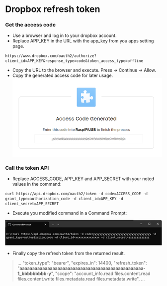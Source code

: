 # Dropbox refresh token

###  Get the access code

- Use a browser and log in to your dropbox account.
- Replace APP_KEY in the URL with the app_key from you apps setting page.
```
https://www.dropbox.com/oauth2/authorize?client_id=APP_KEY&response_type=code&token_access_type=offline
```
- Copy the URL to the browser and execute. Press -> Continue -> Allow.
- Copy the generated access code for later usage.
![Access code](img/accesscode.png)

### Call the token API

- Replace ACCESS_CODE, APP_KEY and APP_SECRET with your noted values in the command:
```
curl https://api.dropbox.com/oauth2/token -d code=ACCESS_CODE -d grant_type=authorization_code -d client_id=APP_KEY -d client_secret=APP_SECRET
```

- Execute you modified command in a Command Prompt:

![Command prompt](img/commandprompt.png)

- Finally copy the refresh token from the returned result.
>  ...
>  "token_type": "bearer",
>  "expires_in": 14400,
>  "refresh_token": "**aaaaaaaaaaaaaaaaaaaaaaaaaaaaaaaaaaaaaaaaaaaaaaaaa-1_bbbbbbbbb-y**",
>  "scope": "account_info.read files.content.read files.content.write files.metadata.read files.metadata.write",
>  ...

